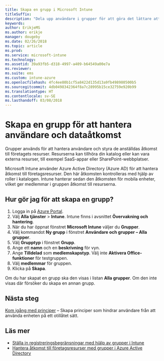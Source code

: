 ```yaml
---
title: Skapa en grupp i Microsoft Intune
titleSuffix: 
description: "Dela upp användare i grupper för att göra det lättare att hantera principer och appar som de har åtkomst till."
keywords: 
author: ErikjeMS
ms.author: erikje
manager: dougeby
ms.date: 02/26/2018
ms.topic: article
ms.prod: 
ms.service: microsoft-intune
ms.technology: 
ms.assetid: 39a93fb5-d318-4997-a409-b64549a00e7a
ms.reviewer: 
ms.suite: ems
ms.custom: intune-azure
ms.openlocfilehash: 4fc4ee80b1cf5a8422d135d13a9fb498980500b5
ms.sourcegitcommit: 4db0498342364f8a7c28995b15ce32759e920b99
ms.translationtype: HT
ms.contentlocale: sv-SE
ms.lasthandoff: 03/08/2018
---
```

# <a name="create-a-group-to-manage-your-users-and-data-access"></a>Skapa en grupp för att hantera användare och dataåtkomst

Grupper används för att hantera användare och styra de anställdas åtkomst till företagets resurser. Resurserna kan tillhöra din katalog eller kan vara externa resurser, till exempel SaaS-appar eller SharePoint-webbplatser.

Microsoft Intune använder Azure Active Directory (Azure AD) för att hantera åtkomst till företagsresurser. Den här åtkomsten kontrolleras med hjälp av roller i katalogen. Intune hanterar sedan den åtkomsten för mobila enheter, vilket ger medlemmar i gruppen åtkomst till resurserna.

## <a name="how-do-i-create-a-group"></a>Hur gör jag för att skapa en grupp?

1. Logga in på [Azure Portal](https://portal.azure.com).
2. Välj **Alla tjänster** > **Intune**. Intune finns i avsnittet **Övervakning och hantering**.
3. När du har öppnat fönstret **Microsoft Intune** väljer du **Grupper**.
4. Välj kommandot **Ny grupp** i fönstret **Användare och grupper – Alla grupper**.
5. Välj **Grupptyp** i fönstret **Grupp**.
5. Ange ett **namn** och en **beskrivning** för vyn.
6. Ange **Tilldelad** som **medlemskapstyp**. Välj inte **Aktivera Office-funktioner** för testgruppen.
7. Välj **medlemmar** för gruppen.
7. Klicka på **Skapa**.

Om du har skapat en grupp ska den visas i listan **Alla grupper**. Om den inte visas där försöker du skapa en annan grupp.

## <a name="next-steps"></a>Nästa steg

[Kom igång med principer](get-started-policies.md) – Skapa principer som hindrar användare från att använda enheten på ett otillåtet sätt.

## <a name="learn-more"></a>Läs mer

* [Ställa in registreringsbegränsningar med hjälp av grupper i Intune](groups-add.md)
* [Hantera åtkomst till företagsresurser med grupper i Azure Active Directory](https://docs.microsoft.com/azure/active-directory/active-directory-manage-groups)
